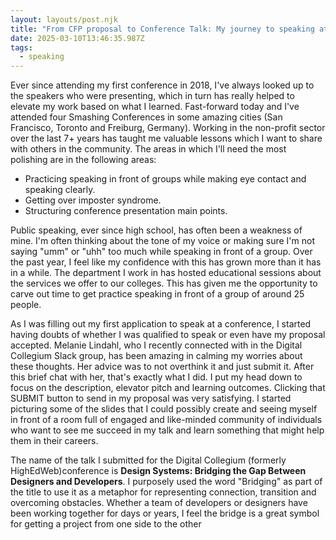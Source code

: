 ```yaml
---
layout: layouts/post.njk
title: "From CFP proposal to Conference Talk: My journey to speaking at a conference"
date: 2025-03-10T13:46:35.987Z
tags:
  - speaking
---
```

E﻿ver since attending my first conference in 2018, I've always looked up to the speakers who were presenting, which in turn has really helped to elevate my work based on what I learned. Fast-forward today and I've attended four Smashing Conferences in some amazing cities (San Francisco, Toronto and Freiburg, Germany). Working in the non-profit sector over the last 7+ years has taught me valuable lessons which I want to share with others in the community. The areas in which I'll need the most polishing are in the following areas:

* P﻿racticing speaking in front of groups while making eye contact and speaking clearly.
* Getting over imposter syndrome.
* S﻿tructuring conference presentation main points.

P﻿ublic speaking, ever since high school, has often been a weakness of mine. I'm often thinking about the tone of my voice or making sure I'm not saying "umm" or "uhh" too much while speaking in front of a group. Over the past year, I feel like my confidence with this has grown more than it has in a while. The department I work in has hosted educational sessions about the services we offer to our colleges. This has given me the opportunity to carve out time to get practice speaking in front of a group of around 25 people.

A﻿s I was filling out my first application to speak at a conference, I started having doubts of whether I was qualified to speak or even have my proposal accepted. Melanie Lindahl, who I recently connected with in the Digital Collegium Slack group, has been amazing in calming my worries about these thoughts. Her advice was to not overthink it and just submit it. After this brief chat with her, that's exactly what I did. I put my head down to focus on the description, elevator pitch and learning outcomes. Clicking that SUBMIT button to send in my proposal was very satisfying. I started picturing some of the slides that I could possibly create and seeing myself in front of a room full of engaged and like-minded community of individuals who want to see me succeed in my talk and learn something that might help them in their careers.

T﻿he name of the talk I submitted for the Digital Collegium (formerly HighEdWeb)conference is **Design Systems: Bridging the Gap Between Designers and Developers**. I purposely used the word "Bridging" as part of the title to use it as a metaphor for representing connection, transition and overcoming obstacles. Whether a team of developers or designers have been working together for days or years, I feel the bridge is a great symbol for getting a project from one side to the other
